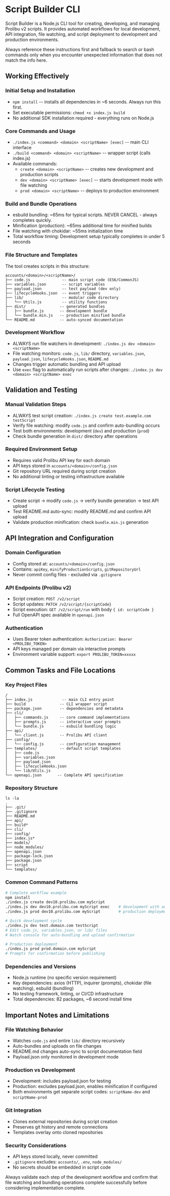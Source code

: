 # Script Builder CLI

Script Builder is a Node.js CLI tool for creating, developing, and managing Prolibu v2 scripts. It provides automated workflows for local development, API integration, file watching, and script deployment to development and production environments.

Always reference these instructions first and fallback to search or bash commands only when you encounter unexpected information that does not match the info here.

## Working Effectively

### Initial Setup and Installation
- `npm install` -- installs all dependencies in ~6 seconds. Always run this first.
- Set executable permissions: `chmod +x index.js build`
- No additional SDK installation required - everything runs on Node.js

### Core Commands and Usage
- `./index.js <command> <domain> <scriptName> [exec]` -- main CLI interface
- `./build <command> <domain> <scriptName>` -- wrapper script (calls index.js)
- Available commands:
  - `create <domain> <scriptName>` -- creates new development and production scripts
  - `dev <domain> <scriptName> [exec]` -- starts development mode with file watching
  - `prod <domain> <scriptName>` -- deploys to production environment

### Build and Bundle Operations
- esbuild bundling: ~65ms for typical scripts. NEVER CANCEL - always completes quickly.
- Minification (production): ~65ms additional time for minified builds
- File watching with chokidar: ~55ms initialization time
- Total workflow timing: Development setup typically completes in under 5 seconds

### File Structure and Templates
The tool creates scripts in this structure:
```
accounts/<domain>/<scriptName>/
├── code.js              -- main script code (ES6/CommonJS)
├── variables.json       -- script variables
├── payload.json         -- test payload (dev only)
├── lifecycleHooks.json  -- event triggers
├── lib/                 -- modular code directory
│   └── Utils.js         -- utility functions
├── dist/               -- generated bundles
│   ├── bundle.js       -- development bundle
│   └── bundle.min.js   -- production minified bundle
└── README.md           -- auto-synced documentation
```

### Development Workflow
- ALWAYS run file watchers in development: `./index.js dev <domain> <scriptName>`
- File watching monitors: `code.js`, `lib/` directory, `variables.json`, `payload.json`, `lifecycleHooks.json`, `README.md`
- Changes trigger automatic bundling and API upload
- Use `exec` flag to automatically run scripts after changes: `./index.js dev <domain> <scriptName> exec`

## Validation and Testing

### Manual Validation Steps
- ALWAYS test script creation: `./index.js create test.example.com testScript`
- Verify file watching: modify `code.js` and confirm auto-bundling occurs
- Test both environments: development (`dev`) and production (`prod`)
- Check bundle generation in `dist/` directory after operations

### Required Environment Setup
- Requires valid Prolibu API key for each domain
- API keys stored in `accounts/<domain>/config.json`
- Git repository URL required during script creation
- No additional linting or testing infrastructure available

### Script Lifecycle Testing
- Create script → modify `code.js` → verify bundle generation → test API upload
- Test README.md auto-sync: modify README.md and confirm API upload
- Validate production minification: check `bundle.min.js` generation

## API Integration and Configuration

### Domain Configuration
- Config stored at: `accounts/<domain>/config.json`
- Contains: `apiKey`, `minifyProductionScripts`, `gitRepositoryUrl`
- Never commit config files - excluded via `.gitignore`

### API Endpoints (Prolibu v2)
- Script creation: `POST /v2/script`
- Script updates: `PATCH /v2/script/{scriptCode}`
- Script execution: `GET /v2/script/run` with body `{ id: scriptCode }`
- Full OpenAPI spec available in `openapi.json`

### Authentication
- Uses Bearer token authentication: `Authorization: Bearer <PROLIBU_TOKEN>`
- API keys managed per domain via interactive prompts
- Environment variable support: `export PROLIBU_TOKEN=xxxxx`

## Common Tasks and File Locations

### Key Project Files
```
/
├── index.js             -- main CLI entry point
├── build               -- CLI wrapper script
├── package.json        -- dependencies and metadata
├── cli/
│   ├── commands.js     -- core command implementations
│   ├── prompts.js      -- interactive user prompts
│   └── bundle.js       -- esbuild bundling logic
├── api/
│   └── client.js       -- Prolibu API client
├── config/
│   └── config.js       -- configuration management
├── templates/          -- default script templates
│   ├── code.js
│   ├── variables.json
│   ├── payload.json
│   ├── lifecycleHooks.json
│   └── lib/Utils.js
└── openapi.json       -- Complete API specification
```

### Repository Structure
```
ls -la
.
├── .git/
├── .gitignore
├── README.md
├── api/
├── build*
├── cli/
├── config/
├── index.js*
├── models/
├── node_modules/
├── openapi.json
├── package-lock.json
├── package.json
├── script
└── templates/
```

### Common Command Patterns
```bash
# Complete workflow example
npm install
./index.js create dev10.prolibu.com myScript
./index.js dev dev10.prolibu.com myScript exec    # development with auto-run
./index.js prod dev10.prolibu.com myScript        # production deployment

# Quick development cycle
./index.js dev test.domain.com testScript
# Edit code.js, variables.json, or lib/ files
# Watch console for auto-bundling and upload confirmation

# Production deployment
./index.js prod prod.domain.com myScript
# Prompts for confirmation before publishing
```

### Dependencies and Versions
- Node.js runtime (no specific version requirement)
- Key dependencies: axios (HTTP), inquirer (prompts), chokidar (file watching), esbuild (bundling)
- No testing framework, linting, or CI/CD infrastructure
- Total dependencies: 82 packages, ~6 second install time

## Important Notes and Limitations

### File Watching Behavior
- Watches `code.js` and entire `lib/` directory recursively
- Auto-bundles and uploads on file changes
- README.md changes auto-sync to script documentation field
- Payload.json only monitored in development mode

### Production vs Development
- Development: includes payload.json for testing
- Production: excludes payload.json, enables minification if configured
- Both environments get separate script codes: `scriptName-dev` and `scriptName-prod`

### Git Integration
- Clones external repositories during script creation
- Preserves git history and remote connections
- Templates overlay onto cloned repositories

### Security Considerations
- API keys stored locally, never committed
- `.gitignore` excludes: `accounts/`, `.env`, `node_modules/`
- No secrets should be embedded in script code

Always validate each step of the development workflow and confirm that file watching and bundling operations complete successfully before considering implementation complete.